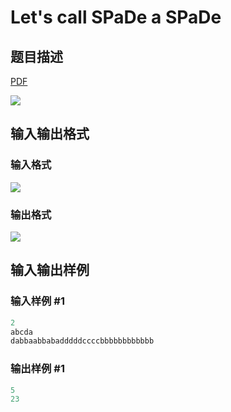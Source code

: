 # Let&#039;s call SPaDe a SPaDe

## 题目描述

[problemUrl]: https://uva.onlinejudge.org/index.php?option=com_onlinejudge&Itemid=8&category=279&page=show_problem&problem=3882

[PDF](https://uva.onlinejudge.org/external/124/p12451.pdf)

![](https://cdn.luogu.com.cn/upload/vjudge_pic/UVA12451/dd5b7c45c398e4af50976d9ea970714450d9e351.png)

## 输入输出格式

### 输入格式

![](https://cdn.luogu.com.cn/upload/vjudge_pic/UVA12451/07c44db51025e4ce8ed7c8c55961206dd999867c.png)

### 输出格式

![](https://cdn.luogu.com.cn/upload/vjudge_pic/UVA12451/f5210842c1694504d5abf798e884b589810e9ccc.png)

## 输入输出样例

### 输入样例 #1

```cpp
2
abcda
dabbaabbabadddddccccbbbbbbbbbbbb
```


### 输出样例 #1

```cpp
5
23
```


